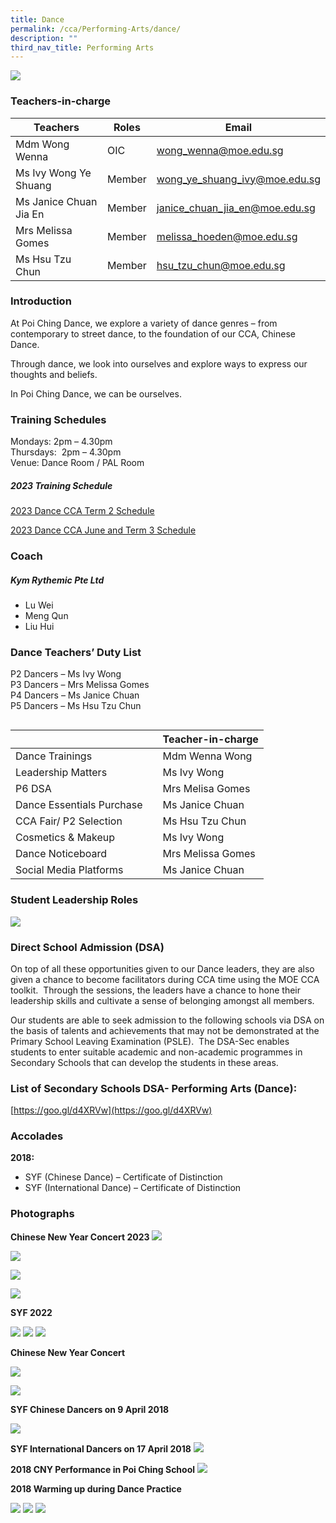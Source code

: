 ```yaml
---
title: Dance
permalink: /cca/Performing-Arts/dance/
description: ""
third_nav_title: Performing Arts
---
```

![](/images/2018-Dance-Leaders_FY.jpg)

### Teachers-in-charge



| Teachers | Roles | Email |
| -------- | -------- | -------- |
| Mdm Wong Wenna     | OIC    | wong_wenna@moe.edu.sg |
| Ms Ivy Wong Ye Shuang      | Member    | wong_ye_shuang_ivy@moe.edu.sg |
|  Ms Janice Chuan Jia En     | Member    | janice_chuan_jia_en@moe.edu.sg |
|  Mrs Melissa Gomes     | Member    | melissa_hoeden@moe.edu.sg |
|  Ms Hsu Tzu Chun     | Member    | hsu_tzu_chun@moe.edu.sg |


### Introduction

At Poi Ching Dance, we explore a variety of dance genres – from contemporary to street dance, to the foundation of our CCA, Chinese Dance.

Through dance, we look into ourselves and explore ways to express our thoughts and beliefs.

In Poi Ching Dance, we can be ourselves.


### Training Schedules


Mondays: 2pm – 4.30pm <br>
Thursdays:&nbsp; 2pm – 4.30pm <br>
Venue: Dance Room / PAL Room



##### **2023 Training Schedule**

[2023 Dance CCA Term 2 Schedule]()

[2023 Dance CCA June and Term 3 Schedule]()


### Coach

##### **Kym Rythemic Pte Ltd** 
*  Lu Wei
*  Meng Qun
* Liu Hui   



### Dance Teachers’ Duty List

P2 Dancers – Ms Ivy Wong <br>
P3 Dancers – Mrs Melissa Gomes <br>
P4 Dancers – Ms Janice Chuan <br>
P5 Dancers – Ms Hsu Tzu Chun<br>

```
```

| | | Teacher-in-charge |
| -------- | -------- | -------- |
| Dance Trainings  |   | Mdm Wenna Wong|
| Leadership Matters  |   | Ms Ivy Wong|
| P6 DSA |   | Mrs Melisa Gomes|
| Dance Essentials Purchase |   | Ms Janice Chuan|
| CCA Fair/ P2 Selection  |   | Ms Hsu Tzu Chun|
| Cosmetics &amp; Makeup |   | Ms Ivy Wong|
| Dance Noticeboard |   |Mrs Melissa Gomes|
| Social Media Platforms  |   | Ms Janice Chuan|


### Student Leadership Roles

![](/images/Dance%20CCA%20Leaders.png) 


### Direct School Admission (DSA)

On top of all these opportunities given to our Dance leaders, they are also given a chance to become facilitators during CCA time using the MOE CCA toolkit.&nbsp; Through the sessions, the leaders have a chance to hone their leadership skills and cultivate a sense of belonging amongst all members.

Our students are able to seek admission to the following schools via DSA on the basis of talents and achievements that may not be demonstrated at the Primary School Leaving Examination (PSLE).&nbsp; The DSA-Sec enables students to enter suitable academic and non-academic programmes in Secondary Schools that can develop the students in these areas.&nbsp;

### List of Secondary Schools DSA- Performing Arts (Dance):

[https://goo.gl/d4XRVw](https://goo.gl/d4XRVw)

### Accolades

**2018:**

*   SYF (Chinese Dance) – Certificate of Distinction
*   SYF (International Dance) – Certificate of Distinction

### Photographs
**Chinese New Year Concert 2023**
![](/images/ch%20dance%20CNY%201.jpg)

![](/images/ch%20dance%20CNY2.jpg)

![](/images/ch%20dance%20CNY%203.jpg)

![](/images/ch%20dance%20cny%204.jpg)


**SYF 2022**

![](/images/SYF-2022-Chinese-Dance-A-768x432.jpg)
![](/images/SYF-2022-Chinese-Dance-B-768x432.jpg)
![](/images/SYF-2022-International-Dance-768x576.jpg)

**Chinese New Year Concert**

![](/images/CD2021.png)



![](/images/dance1.jpg)

**SYF Chinese Dancers on 9 April 2018**

![](/images/dance2.jpg)

**SYF International Dancers on 17 April 2018**
![](/images/ch_2.jpg)

**2018 CNY Performance in Poi Ching School**
![](/images/ch_3.jpg)

**2018&nbsp;Warming up during Dance Practice**

![](/images/ch4.jpg)
![](/images/ch5.jpg)
![](/images/ch6.jpg)